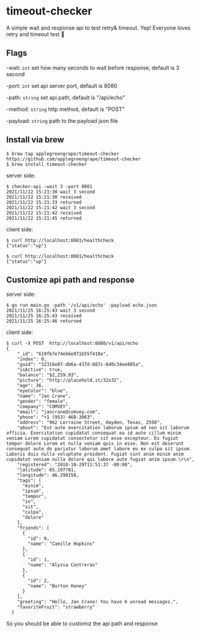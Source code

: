 # timeout-checker
A simple wait and response api to test retry& timeout. Yep! Everyone loves retry and timeout test 🤠

## Flags
-wait: `int` set how many seconds to wait before response, default is 3 second

-port: `int` set api server port, default is 8080

-path: `string` set api path, default is "/api/echo"

-method: `string` http method, default is "POST"

-payload: `string` path to the payload json file

## Install via brew 
```
$ brew tap applegreengrape/timeout-checker https://github.com/applegreengrape/timeout-checker
$ brew install timeout-checker
```
server side:
```
$ checker-api -wait 3 -port 8081
2021/11/22 15:21:30 wait 3 second
2021/11/22 15:21:30 received
2021/11/22 15:21:33 returned
2021/11/22 15:21:42 wait 3 second
2021/11/22 15:21:42 received
2021/11/22 15:21:45 returned
```

client side:
```
$ curl http://localhost:8081/healthcheck
{"status":"up"}

$ curl http://localhost:8081/healthcheck
{"status":"up"}
```

## Customize api path and response
server side:
```
$ go run main.go -path '/v1/api/echo' -payload echo.json
2021/11/25 16:25:43 wait 3 second
2021/11/25 16:25:43 received
2021/11/25 16:25:46 returned
```

client side:
```
$ curl -X POST  http://localhost:8080/v1/api/echo
{
    "_id": "619fb7e74eb6e971b55f410a",
    "index": 0,
    "guid": "32316e07-db6a-437d-887c-6d0c34ee805a",
    "isActive": true,
    "balance": "$2,259.93",
    "picture": "http://placehold.it/32x32",
    "age": 36,
    "eyeColor": "blue",
    "name": "Jan Crane",
    "gender": "female",
    "company": "COMVEY",
    "email": "jancrane@comvey.com",
    "phone": "+1 (953) 460-3063",
    "address": "962 Lorraine Street, Hayden, Texas, 2598",
    "about": "Est aute exercitation laborum ipsum ad non sit laborum officia. Exercitation cupidatat consequat ea id aute cillum minim veniam Lorem cupidatat consectetur sit esse excepteur. Ex fugiat tempor dolore Lorem et nulla veniam quis in esse. Non est deserunt consequat aute do pariatur laborum amet labore eu ex culpa sit ipsum. Laboris duis nulla voluptate proident. Fugiat sint anim minim anim cupidatat veniam nulla dolore qui labore aute fugiat anim ipsum.\r\n",
    "registered": "2018-10-29T11:51:37 -00:00",
    "latitude": 65.197781,
    "longitude": 46.290158,
    "tags": [
      "minim",
      "ipsum",
      "tempor",
      "in",
      "sit",
      "culpa",
      "dolore"
    ],
    "friends": [
      {
        "id": 0,
        "name": "Camille Hopkins"
      },
      {
        "id": 1,
        "name": "Alyssa Contreras"
      },
      {
        "id": 2,
        "name": "Burton Haney"
      }
    ],
    "greeting": "Hello, Jan Crane! You have 6 unread messages.",
    "favoriteFruit": "strawberry"
  }
```
So you should be able to customiz the api path and response
